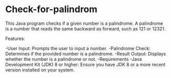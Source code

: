 # Check-for-palindrom
This Java program checks if a given number is a palindrome. A palindrome is a number that reads the same backward as forward, such as 121 or 12321.

Features:

-User Input: Prompts the user to input a number.
-Palindrome Check: Determines if the provided number is a palindrome.
-Result Output: Displays whether the number is a palindrome or not.
-Requirements
-Java Development Kit (JDK) 8 or higher: Ensure you have JDK 8 or a more recent version installed on your system.
